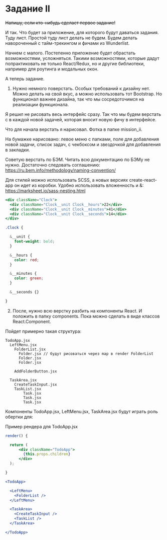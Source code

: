 # Задание II

~~Напишу, если кто-нибудь сделает первое задание!~~

И так. Что будет за приложение, для которого будут даваться задания. Туду лист. Простой туду лист делать не будем. Будем делать навороченный с тайм-трекингом и фичами из Wunderlist.

Начнем с малого. Постепенно приложение будет обрастать возможностями, усложняться. Такими возможностями, которые дадут попрактиковать не только React/Redux, но и другие библиотеки, например для роутинга и модальных окон.

А теперь задание.

1) Нужно немного поверстать. Особых требований к дизайну нет. Можно делать на свой вкус, а можно использовать тот Bootstrap. Но функционал важнее дизайна, так что мы сосредоточимся на реализации функционала.

Я решил не рисовать весь интерфейс сразу. Так что  мы будем верстать с в каждой новой задачей, которая вносит новую фичу в интерфейсе.

Что для начала верстать я нарисовал. Фотка в папке mission_ii.

На бумажке нарисовано: левое меню с папками, поле для добавления новой задачи, список задач, с чекбоксом и звездочкой для добавления  в закладки.

Cоветую верстать по БЭМ. Читать всю документацию по БЭМу не нужно. Достаточно следовать соглашению:
https://ru.bem.info/methodology/naming-convention/

Для стилей можно использовать SCSS, а новых версиях create-react-app он идет из коробки. Удобно использовать вложенность и &:
https://marksheet.io/sass-nesting.html

```jsx
<div className="Clock">
  <div className="Clock__unit Clock__hours">22</div>
  <div className="Clock__unit Clock__minutes">41</div>
  <div className="Clock__unit Clock__seconds">14</div>
</div>
```

```scss
.Clock {

  &__unit {
    font-weight: bold;
  }

  &__hours {
    color: red;
  }

  &__minutes {
    color: green;
  }

  &__seconds {}

}

```


2) После, нужно всю верстку разбить на компоненты React. И положить в папку components. Пока можно сделать в виде классов React.Component.

Пойдет примерно такая структура:

```
TodoApp.jsx
  LeftMenu.jsx
    FolderList.jsx
      Folder.jsx // будут рисоваться через map в render FolderList
      Folder.jsx
      Folder.jsx

    AddFolderButton.jsx

  TaskArea.jsx
    CreateTaskInput.jsx
    TaskList.jsx
        Task.jsx
        Task.jsx
        Task.jsx
```

Компоненты TodoApp.jsx, LeftMenu.jsx, TaskArea.jsx будут играть роль обертки для:

Пример рендера для TodoApp.jsx

```jsx
render() {

  return (
      <div className="TodoApp">
        {this.props.children}
      </div>
  );

}
```

```jsx
<TodoApp>

  <LeftMenu>
    <FolderList />
  </LeftMenu>

  <TaskArea>
    <CreateTaskInput />
    <TaskList />
  </TaskArea>

</TodoApp>
```
